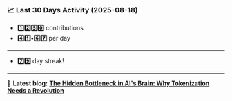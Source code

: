 <!--START_STATS-->
### 📈 Last 30 Days Activity (2025-08-18)  
- **1️⃣2️⃣5️⃣0️⃣** contributions  
- **4️⃣1️⃣•6️⃣7️⃣** per day
---
- **7️⃣9️⃣** day streak!
---
📝 **Latest blog:** [**The Hidden Bottleneck in AI's Brain: Why Tokenization Needs a Revolution**](https://andriak.com/blog/tokenization-revolution)
<!--END_STATS-->

